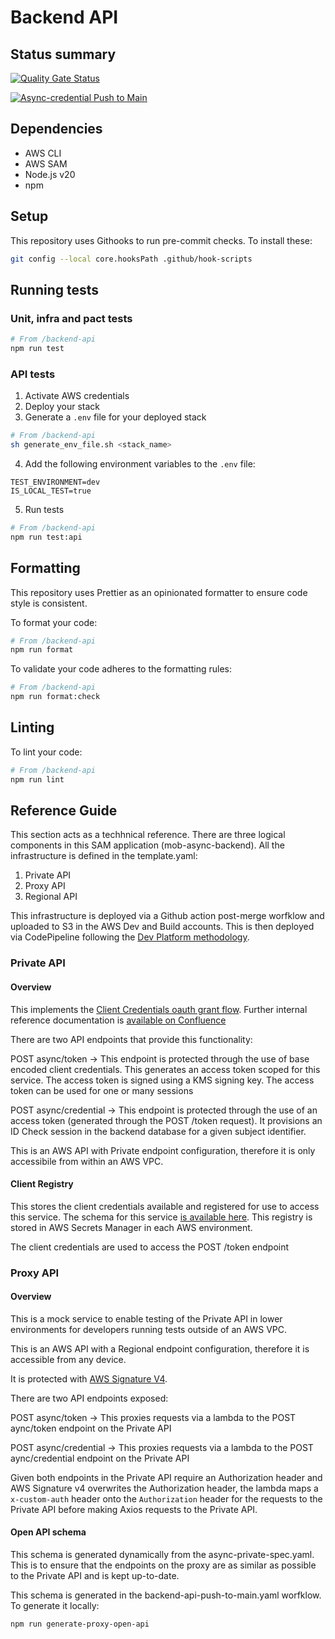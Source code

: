 # Backend API

## Status summary

[![Quality Gate Status](https://sonarcloud.io/api/project_badges/measure?project=mobile-id-check-async&metric=alert_status&token=2b3ffa4269d7a6f80ff97e936fea21a45f10dd33)](https://sonarcloud.io/summary/new_code?id=mobile-id-check-async)

[![Async-credential Push to Main](https://github.com/govuk-one-login/mobile-id-check-async/actions/workflows/backend-api-push-to-main.yml/badge.svg)](https://github.com/govuk-one-login/mobile-id-check-async/actions/workflows/backend-api-push-to-main.yml)


## Dependencies

- AWS CLI
- AWS SAM
- Node.js v20
- npm

## Setup

This repository uses Githooks to run pre-commit checks. To install these:

```bash
git config --local core.hooksPath .github/hook-scripts
```

## Running tests

### Unit, infra and pact tests

```bash
# From /backend-api
npm run test
```

### API tests

1. Activate AWS credentials
2. Deploy your stack
3. Generate a `.env` file for your deployed stack
```bash
# From /backend-api
sh generate_env_file.sh <stack_name>
```

4. Add the following environment variables to the `.env` file:
```
TEST_ENVIRONMENT=dev
IS_LOCAL_TEST=true
```

5. Run tests
```bash
# From /backend-api
npm run test:api
```

## Formatting

This repository uses Prettier as an opinionated formatter to ensure code style is consistent.

To format your code:

```bash
# From /backend-api
npm run format
```

To validate your code adheres to the formatting rules:

```bash
# From /backend-api
npm run format:check
```

## Linting

To lint your code:

```bash
# From /backend-api
npm run lint
```

## Reference Guide

This section acts as a techhnical reference. There are three logical components in this SAM application (mob-async-backend). All the infrastructure is defined in the template.yaml:
1) Private API
2) Proxy API
3) Regional API

This infrastructure is deployed via a Github action post-merge worfklow and uploaded to S3 in the AWS Dev and Build accounts. This is then deployed via CodePipeline following the [Dev Platform methodology](https://govukverify.atlassian.net/wiki/spaces/PLAT/pages/3052077059/Secure+Delivery+Pipelines).

### Private API

#### Overview

This implements the [Client Credentials oauth grant flow]([https://auth0.com/docs/get-started/authentication-and-authorization-flow/client-credentials-flow). Further internal reference documentation is [available on Confluence](https://govukverify.atlassian.net/wiki/spaces/DCMAW/pages/4439605366/Create+Session+-+Reference)

There are two API endpoints that provide this functionality:

POST async/token -> This endpoint is protected through the use of base encoded client credentials. This generates an access token scoped for this service. The access token is signed using a KMS signing key. The access token can be used for one or many sessions

POST async/credential -> This endpoint is protected through the use of an access token (generated through the POST /token request). It provisions an ID Check session in the backend database for a given subject identifier. 

This is an AWS API with Private endpoint configuration, therefore it is only accessibile from within an AWS VPC.

#### Client Registry

This stores the client credentials available and registered for use to access this service. The schema for this service [is available here](https://govukverify.atlassian.net/wiki/spaces/DCMAW/pages/3917447301/Strategic+App+DCMAW-7690+Implementing+Client+Credentials+Grant+Flow+and+Asynchronous+CRI+credential+requests#Systems-Manager-Parameter-Store---Client-Credentials-SecureString). This registry is stored in AWS Secrets Manager in each AWS environment.

The client credentials are used to access the POST /token endpoint

### Proxy API

#### Overview

This is a mock service to enable testing of the Private API in lower environments for developers running tests outside of an AWS VPC.

This is an AWS API with a Regional endpoint configuration, therefore it is accessible from any device. 

It is protected with [AWS Signature V4](https://docs.aws.amazon.com/IAM/latest/UserGuide/reference_aws-signing.html).

There are two API endpoints exposed:

POST async/token -> This proxies requests via a lambda to the POST aync/token endpoint on the Private API

POST async/credential -> This proxies requests via a lambda to the POST aync/credential endpoint on the Private API

Given both endpoints in the Private API require an Authorization header and AWS Signature v4 overwrites the Authorization header, the lambda maps a `x-custom-auth` header onto the `Authorization` header for the requests to the Private API before making Axios requests to the Private API.

#### Open API schema

This schema is generated dynamically from the async-private-spec.yaml. This is to ensure that the endpoints on the proxy are as similar as possible to the Private API and is kept up-to-date.

This schema is generated in the backend-api-push-to-main.yaml worfklow. To generate it locally:

```bash
npm run generate-proxy-open-api
```
